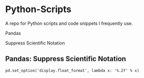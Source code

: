 # Python-Scripts
A repo for Python scripts and code snippets I frequently use. 

Pandas

Suppress Scientific Notation

## Pandas: Suppress Scientific Notation

```
pd.set_option('display.float_format', lambda x: '%.2f' % x)
```
